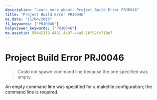 ```yaml
---
description: "Learn more about: Project Build Error PRJ0046"
title: "Project Build Error PRJ0046"
ms.date: "11/04/2016"
f1_keywords: ["PRJ0046"]
helpviewer_keywords: ["PRJ0046"]
ms.assetid: 59442319-4481-4b97-a4a5-16f52fc718e7
---
```

# Project Build Error PRJ0046

> Could not spawn command line because the one specified was empty.

An empty command line was specified for a makefile configuration; the command line is required.
